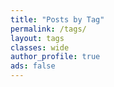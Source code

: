 ```yaml
---
title: "Posts by Tag"
permalink: /tags/
layout: tags
classes: wide
author_profile: true
ads: false
---
```

